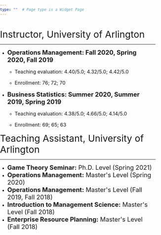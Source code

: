 ```yaml
---
type: ""  # Page type is a Widget Page
---
```

<div class="article-container pt-3"><h1></h1>
<div class=article-metadata></div>
</div>

<style>
html, body {
                margin: 0;
                padding: 0;
         }
  
he {
  font-size: 30px;
}

se {
  font-size: 20px;
}

</style>

<div class=article-container><div class=article-style>

<he>Instructor, University of Arlington</he>
<hr>

<ul><li><se><strong>Operations Management: Fall 2020, Spring 2020, Fall 2019</strong></se>
  <ul>
  <li><p style="font-size:16px;">Teaching evaluation: 4.40/5.0; 4.32/5.0; 4.42/5.0</p></li>  
  <li><p style="font-size:16px;">Enrollment: 76; 72; 70</em></p></li>
  </ul>
 </li>

<li><se><strong>Business Statistics: Summer 2020, Summer 2019, Spring 2019</strong></se>
  <ul>
  <li><p style="font-size:16px;">Teaching evaluation: 4.38/5.0; 4.66/5.0; 4.14/5.0</p></li>  
  <li><p style="font-size:16px;">Enrollment: 69; 65; 63</em></p></li>
  </ul>
 </li></ul>

<he>Teaching Assistant, University of Arlington</he> 
<hr>

<ul>
  <li><se><strong>Game Theory Seminar:</strong> Ph.D. Level (Spring 2021)</se>
<li><se><strong>Operations Management:</strong> Master's Level (Spring 2020)</se>
<li><se><strong>Operations Management:</strong> Master's Level (Fall 2019, Fall 2018)</se>
<li><se><strong>Introduction to Management Science:</strong> Master's Level (Fall 2018)</se>
<li><se><strong>Enterprise Resource Planning:</strong> Master's Level (Fall 2018)</se>
</ul>

<p></p></div></div></article>

